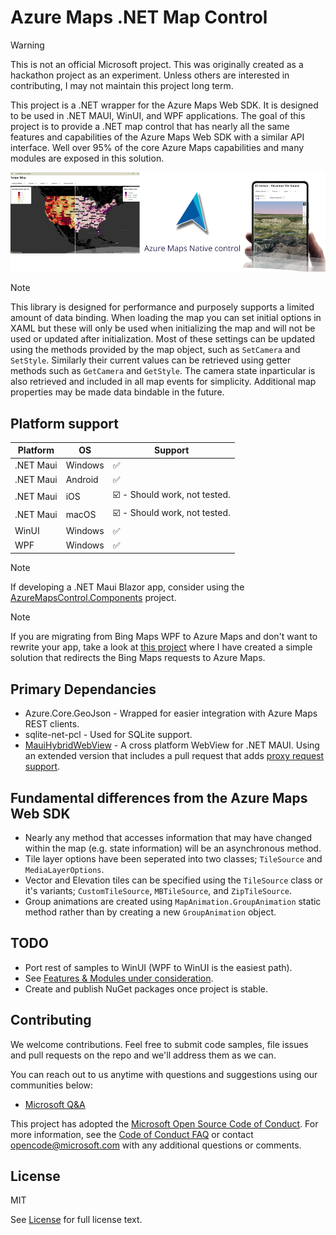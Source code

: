 # Azure Maps .NET Map Control

> [!WARNING]  
> This is not an official Microsoft project. This was originally created as a hackathon project as an experiment. Unless others are interested in contributing, I may not maintain this project long term. 

This project is a .NET wrapper for the Azure Maps Web SDK. It is designed to be used in .NET MAUI, WinUI, and WPF applications. 
The goal of this project is to provide a .NET map control that has nearly all the same features and capabilities of the Azure Maps Web SDK with a similar API interface. 
Well over 95% of the core Azure Maps capabilities and many modules are exposed in this solution. 

![](Docs/Screenshots/AzureMapsNativeControlScreenshot.png)

> [!NOTE]
> This library is designed for performance and purposely supports a limited amount of data binding. 
> When loading the map you can set initial options in XAML but these will only be used when initializing the map and will not be used or updated after initialization.
> Most of these settings can be updated using the methods provided by the map object, such as `SetCamera` and `SetStyle`. 
> Similarly their current values can be retrieved using getter methods such as `GetCamera` and `GetStyle`. 
> The camera state inparticular is also retrieved and included in all map events for simplicity. 
> Additional map properties may be made data bindable in the future.

## Platform support

| Platform | OS | Support |
| --- | --- | --- |
| .NET Maui | Windows | :white_check_mark: |
| .NET Maui | Android | :white_check_mark: |
| .NET Maui | iOS | :ballot_box_with_check: - Should work, not tested. |
| .NET Maui | macOS | :ballot_box_with_check: - Should work, not tested. |
| WinUI | Windows | :white_check_mark: |
| WPF | Windows | :white_check_mark: |

> [!NOTE]
> If developing a .NET Maui Blazor app, consider using the [AzureMapsControl.Components](https://github.com/arnaudleclerc/AzureMapsControl.Components) project.

> [!NOTE]
> If you are migrating from Bing Maps WPF to Azure Maps and don't want to rewrite your app, take a look at [this project](https://github.com/rbrundritt/AzureMapsWPFControl) where I have created a simple solution that redirects the Bing Maps requests to Azure Maps.

## Primary Dependancies

- Azure.Core.GeoJson - Wrapped for easier integration with Azure Maps REST clients.
- sqlite-net-pcl - Used for SQLite support.
- [MauiHybridWebView](https://github.com/Eilon/MauiHybridWebView) - A cross platform WebView for .NET MAUI. Using an extended version that includes a pull request that adds [proxy request support](https://github.com/Eilon/MauiHybridWebView/pull/73).

## Fundamental differences from the Azure Maps Web SDK

- Nearly any method that accesses information that may have changed within the map (e.g. state information) will be an asynchronous method.
- Tile layer options have been seperated into two classes; `TileSource` and `MediaLayerOptions`.
- Vector and Elevation tiles can be specified using the `TileSource` class or it's variants; `CustomTileSource`, `MBTileSource`, and `ZipTileSource`.
- Group animations are created using `MapAnimation.GroupAnimation` static method rather than by creating a new `GroupAnimation` object.

## TODO

- Port rest of samples to WinUI (WPF to WinUI is the easiest path).
- See [Features & Modules under consideration](Docs/APICoverage.md#features--modules-under-consideration).
- Create and publish NuGet packages once project is stable.

## Contributing

We welcome contributions. Feel free to submit code samples, file issues and pull requests on the repo and we'll address them as we can. 

You can reach out to us anytime with questions and suggestions using our communities below:
* [Microsoft Q&A](https://docs.microsoft.com/answers/topics/azure-maps.html)

This project has adopted the [Microsoft Open Source Code of Conduct](https://opensource.microsoft.com/codeofconduct/). 
For more information, see the [Code of Conduct FAQ](https://opensource.microsoft.com/codeofconduct/faq/) or 
contact [opencode@microsoft.com](mailto:opencode@microsoft.com) with any additional questions or comments.

## License

MIT
 
See [License](LICENSE) for full license text.
